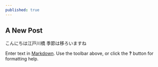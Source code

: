 ```yaml
---
published: true
---
```

## A New Post
こんにちは江戸川橋
季節は移ろいますね


Enter text in [Markdown](http://daringfireball.net/projects/markdown/). Use the toolbar above, or click the **?** button for formatting help.
